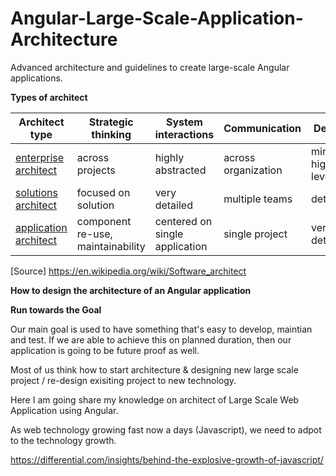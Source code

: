 # Angular-Large-Scale-Application-Architecture
Advanced architecture and guidelines to create large-scale Angular applications.

**Types of architect**

| Architect type | Strategic thinking | System interactions | Communication | Design
| ------ | ------ | ------ | ------ | ------
| [enterprise architect](https://en.wikipedia.org/wiki/Enterprise_architect "Enterprise architect") | across projects | highly abstracted | across organization | minimal, high level
| [solutions architect](https://en.wikipedia.org/wiki/Solutions_architect "Solutions architect") | focused on solution | very detailed | multiple teams | detailed
| [application architect](https://en.wikipedia.org/wiki/Application_architect "Application architect") | component re-use, maintainability | centered on single application | single project | very detailed

[Source] https://en.wikipedia.org/wiki/Software_architect

__How to design the architecture of an Angular application__

**Run towards the Goal**

Our main goal is used to have something that's easy to develop, maintian and test. If we are able to achieve this on planned duration, then our application is going to be future proof as well.

Most of us think how to start architecture & designing new large scale project / re-design exisiting project to new technology. 

Here I am going share my knowledge on architect of Large Scale Web Application using Angular.

As web technology growing fast now a days (Javascript), we need to adpot to the technology growth.

https://differential.com/insights/behind-the-explosive-growth-of-javascript/
